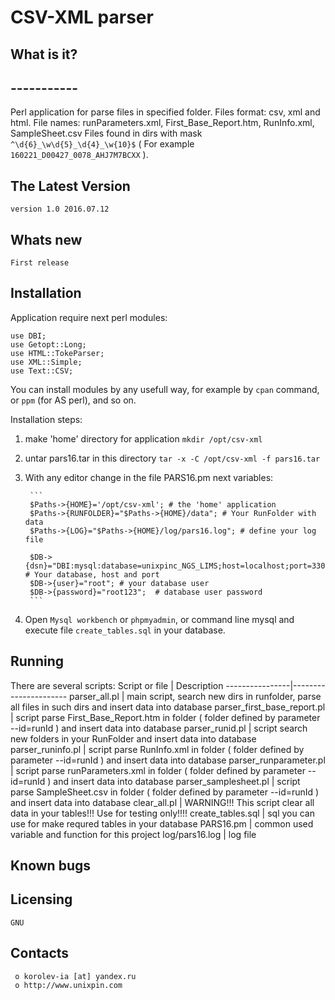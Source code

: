 #						CSV-XML parser 


##  What is it?
##  -----------
Perl application for parse files in specified folder. 
Files format: csv, xml and html.
File names: runParameters.xml, First_Base_Report.htm, RunInfo.xml, SampleSheet.csv
Files found in dirs with mask `^\d{6}_\w\d{5}_\d{4}_\w{10}$` ( For example `160221_D00427_0078_AHJ7M7BCXX` ).



##  The Latest Version

	version 1.0 2016.07.12
	
##  Whats new

	First release
	

##  Installation
Application require next perl modules:
```
use DBI;
use Getopt::Long;
use HTML::TokeParser;
use XML::Simple;
use Text::CSV;
```
You can install modules by any usefull way, for example by `cpan` command, or `ppm` (for AS perl), and so on.

Installation steps:

1.  make 'home' directory for application `mkdir /opt/csv-xml`
2.  untar pars16.tar in this directory `tar -x -C /opt/csv-xml -f pars16.tar`
3. With any editor change in the file PARS16.pm next variables:

		```
		$Paths->{HOME}='/opt/csv-xml'; # the 'home' application
		$Paths->{RUNFOLDER}="$Paths->{HOME}/data"; # Your RunFolder with data
		$Paths->{LOG}="$Paths->{HOME}/log/pars16.log"; # define your log file

		$DB->{dsn}="DBI:mysql:database=unixpinc_NGS_LIMS;host=localhost;port=3306"; # Your database, host and port
		$DB->{user}="root"; # your database user
		$DB->{password}="root123";	# database user password
		```
4. Open `Mysql workbench` or `phpmyadmin`, or command line mysql and execute file `create_tables.sql` in your database.

		
##  Running
There are several scripts:
Script or file  | Description
----------------|----------------------
parser_all.pl   | main script, search new dirs in runfolder, parse all files in such dirs and insert data into database 
parser_first_base_report.pl | script parse First_Base_Report.htm in folder ( folder defined by parameter --id=runId ) and insert data into database 
parser_runid.pl | script search new folders in your RunFolder and insert data into database 
parser_runinfo.pl | script parse RunInfo.xml in folder ( folder defined by parameter --id=runId ) and insert data into database 
parser_runparameter.pl | script parse runParameters.xml in folder ( folder defined by parameter --id=runId ) and insert data into database 
parser_samplesheet.pl | script parse SampleSheet.csv in folder ( folder defined by parameter --id=runId ) and insert data into database 
clear_all.pl | WARNING!!! This script clear all data in your tables!!! Use for testing only!!!!
create_tables.sql | sql you can use for make requred tables in your database
PARS16.pm | common used variable and function for this project
log/pars16.log | log file



## Known bugs

 
  Licensing
  ---------
	GNU

  Contacts
  --------

     o korolev-ia [at] yandex.ru
     o http://www.unixpin.com

	 
